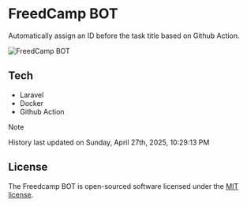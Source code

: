 # FreedCamp BOT

Automatically assign an ID before the task title based on Github Action.

![FreedCamp BOT](https://repository-images.githubusercontent.com/737932867/7d34798b-2680-471c-b089-a78a718d3d6a)

## Tech

- Laravel
- Docker
- Github Action

> [!NOTE]  
> History last updated on Sunday, April 27th, 2025, 10:29:13 PM

## License

The Freedcamp BOT is open-sourced software licensed under the [MIT license](https://opensource.org/licenses/MIT).
